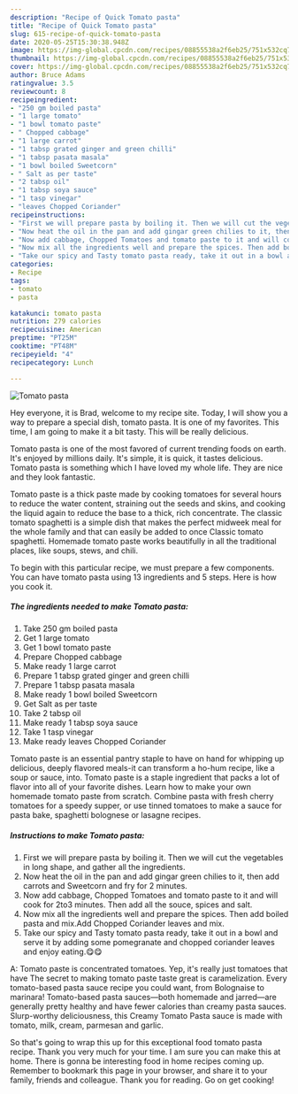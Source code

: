 ```yaml
---
description: "Recipe of Quick Tomato pasta"
title: "Recipe of Quick Tomato pasta"
slug: 615-recipe-of-quick-tomato-pasta
date: 2020-05-25T15:30:38.948Z
image: https://img-global.cpcdn.com/recipes/08855538a2f6eb25/751x532cq70/tomato-pasta-recipe-main-photo.jpg
thumbnail: https://img-global.cpcdn.com/recipes/08855538a2f6eb25/751x532cq70/tomato-pasta-recipe-main-photo.jpg
cover: https://img-global.cpcdn.com/recipes/08855538a2f6eb25/751x532cq70/tomato-pasta-recipe-main-photo.jpg
author: Bruce Adams
ratingvalue: 3.5
reviewcount: 8
recipeingredient:
- "250 gm boiled pasta"
- "1 large tomato"
- "1 bowl tomato paste"
- " Chopped cabbage"
- "1 large carrot"
- "1 tabsp grated ginger and green chilli"
- "1 tabsp pasata masala"
- "1 bowl boiled Sweetcorn"
- " Salt as per taste"
- "2 tabsp oil"
- "1 tabsp soya sauce"
- "1 tasp vinegar"
- "leaves Chopped Coriander"
recipeinstructions:
- "First we will prepare pasta by boiling it. Then we will cut the vegetables in long shape, and gather all the ingredients."
- "Now heat the oil in the pan and add gingar green chilies to it, then add carrots and Sweetcorn and fry for 2 minutes."
- "Now add cabbage, Chopped Tomatoes and tomato paste to it and will cook for 2to3 minutes. Then add all the souce, spices and salt."
- "Now mix all the ingredients well and prepare the spices. Then add boiled pasta and mix.Add Chopped Coriander leaves and mix."
- "Take our spicy and Tasty tomato pasta ready, take it out in a bowl and serve it by adding some pomegranate and chopped coriander leaves and enjoy eating.😋😋"
categories:
- Recipe
tags:
- tomato
- pasta

katakunci: tomato pasta 
nutrition: 279 calories
recipecuisine: American
preptime: "PT25M"
cooktime: "PT48M"
recipeyield: "4"
recipecategory: Lunch

---
```



![Tomato pasta](https://img-global.cpcdn.com/recipes/08855538a2f6eb25/751x532cq70/tomato-pasta-recipe-main-photo.jpg)

Hey everyone, it is Brad, welcome to my recipe site. Today, I will show you a way to prepare a special dish, tomato pasta. It is one of my favorites. This time, I am going to make it a bit tasty. This will be really delicious.

Tomato pasta is one of the most favored of current trending foods on earth. It's enjoyed by millions daily. It's simple, it is quick, it tastes delicious. Tomato pasta is something which I have loved my whole life. They are nice and they look fantastic.

Tomato paste is a thick paste made by cooking tomatoes for several hours to reduce the water content, straining out the seeds and skins, and cooking the liquid again to reduce the base to a thick, rich concentrate. The classic tomato spaghetti is a simple dish that makes the perfect midweek meal for the whole family and that can easily be added to once Classic tomato spaghetti. Homemade tomato paste works beautifully in all the traditional places, like soups, stews, and chili.


To begin with this particular recipe, we must prepare a few components. You can have tomato pasta using 13 ingredients and 5 steps. Here is how you cook it.

<!--inarticleads1-->

##### The ingredients needed to make Tomato pasta:

1. Take 250 gm boiled pasta
1. Get 1 large tomato
1. Get 1 bowl tomato paste
1. Prepare  Chopped cabbage
1. Make ready 1 large carrot
1. Prepare 1 tabsp grated ginger and green chilli
1. Prepare 1 tabsp pasata masala
1. Make ready 1 bowl boiled Sweetcorn
1. Get  Salt as per taste
1. Take 2 tabsp oil
1. Make ready 1 tabsp soya sauce
1. Take 1 tasp vinegar
1. Make ready leaves Chopped Coriander


Tomato paste is an essential pantry staple to have on hand for whipping up delicious, deeply flavored meals-it can transform a ho-hum recipe, like a soup or sauce, into. Tomato paste is a staple ingredient that packs a lot of flavor into all of your favorite dishes. Learn how to make your own homemade tomato paste from scratch. Combine pasta with fresh cherry tomatoes for a speedy supper, or use tinned tomatoes to make a sauce for pasta bake, spaghetti bolognese or lasagne recipes. 

<!--inarticleads2-->

##### Instructions to make Tomato pasta:

1. First we will prepare pasta by boiling it. Then we will cut the vegetables in long shape, and gather all the ingredients.
1. Now heat the oil in the pan and add gingar green chilies to it, then add carrots and Sweetcorn and fry for 2 minutes.
1. Now add cabbage, Chopped Tomatoes and tomato paste to it and will cook for 2to3 minutes. Then add all the souce, spices and salt.
1. Now mix all the ingredients well and prepare the spices. Then add boiled pasta and mix.Add Chopped Coriander leaves and mix.
1. Take our spicy and Tasty tomato pasta ready, take it out in a bowl and serve it by adding some pomegranate and chopped coriander leaves and enjoy eating.😋😋


A: Tomato paste is concentrated tomatoes. Yep, it&#39;s really just tomatoes that have The secret to making tomato paste taste great is caramelization. Every tomato-based pasta sauce recipe you could want, from Bolognaise to marinara! Tomato-based pasta sauces—both homemade and jarred—are generally pretty healthy and have fewer calories than creamy pasta sauces. Slurp-worthy deliciousness, this Creamy Tomato Pasta sauce is made with tomato, milk, cream, parmesan and garlic. 

So that's going to wrap this up for this exceptional food tomato pasta recipe. Thank you very much for your time. I am sure you can make this at home. There is gonna be interesting food in home recipes coming up. Remember to bookmark this page in your browser, and share it to your family, friends and colleague. Thank you for reading. Go on get cooking!
